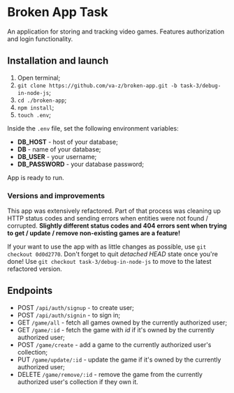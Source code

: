 # Broken App Task

An application for storing and tracking video games. Features authorization and login functionality.

## Installation and launch

1. Open terminal;
2. `git clone https://github.com/va-z/broken-app.git -b task-3/debug-in-node-js`;
3. `cd ./broken-app`;
4. `npm install`;
5. `touch .env`;

Inside the `.env` file, set the following environment variables:

- **DB_HOST** - host of your database;
- **DB** - name of your database;
- **DB_USER** - your username;
- **DB_PASSWORD** - your database password;

App is ready to run.

### Versions and improvements

This app was extensively refactored. Part of that process was cleaning up HTTP status codes and sending errors when entities were not found / corrupted. **Slightly different status codes and 404 errors sent when trying to get / update / remove non-existing games are a feature!**

If your want to use the app with as little changes as possible, use `git checkout 0d0d2770`. Don't forget to quit _detached HEAD_ state once you're done! Use `git checkout task-3/debug-in-node-js` to move to the latest refactored version.

## Endpoints

- POST `/api/auth/signup` - to create user;
- POST `/api/auth/signin` - to sign in;
- GET `/game/all` - fetch all games owned by the currently authorized user;
- GET `/game/:id` - fetch the game with _id_ if it's owned by the currently authorized user;
- POST `/game/create` - add a game to the currently authorized user's collection;
- PUT `/game/update/:id` - update the game if it's owned by the currently authorized user;
- DELETE `/game/remove/:id` - remove the game from the currently authorized user's collection if they own it.
